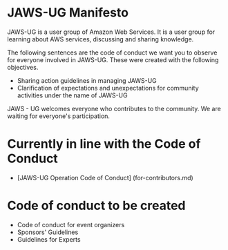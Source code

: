 # JAWS-UG Manifesto

JAWS-UG is a user group of Amazon Web Services. It is a user group for learning about AWS services, discussing and sharing knowledge.

The following sentences are the code of conduct we want you to observe for everyone involved in JAWS-UG. These were created with the following objectives.

* Sharing action guidelines in managing JAWS-UG
* Clarification of expectations and unexpectations for community activities under the name of JAWS-UG

JAWS - UG welcomes everyone who contributes to the community. We are waiting for everyone's participation.

# Currently in line with the Code of Conduct

* [JAWS-UG Operation Code of Conduct] (for-contributors.md)

# Code of conduct to be created

* Code of conduct for event organizers
* Sponsors' Guidelines
* Guidelines for Experts
